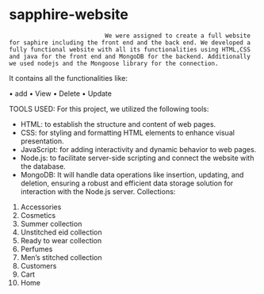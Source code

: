 # sapphire-website
                               We were assigned to create a full website for saphire including the front end and the back end. We developed a fully functional website with all its functionalities using HTML,CSS and java for the front end and MongoDB for the backend. Additionally we used nodejs and the Mongoose library for the connection.

It contains all the functionalities like:

•	add
•	View
•	Delete
•	Update

TOOLS USED:
For this project, we utilized the following tools:
- HTML: to establish the structure and content of web pages.
- CSS: for styling and formatting HTML elements to enhance visual presentation.
- JavaScript: for adding interactivity and dynamic behavior to web pages.
- Node.js: to facilitate server-side scripting and connect the website with the database.
- MongoDB: It will handle data operations like insertion, updating, and deletion, ensuring a robust and efficient data storage solution for interaction with the Node.js server.
Collections:
1.	Accessories
2.	Cosmetics
3.	Summer collection
4.	Unstitched eid collection
5.	Ready to wear collection
6.	Perfumes
7.	Men’s stitched collection
8.	Customers
9.	Cart
10.	Home

